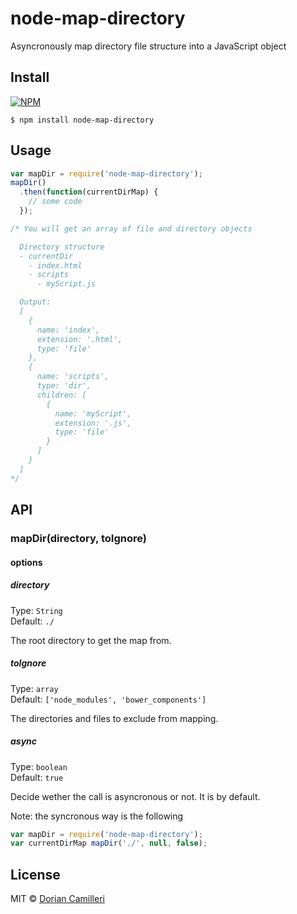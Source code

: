 # node-map-directory
Asyncronously map directory file structure into a JavaScript object

## Install

[![NPM](https://nodei.co/npm/node-map-directory.png)](https://www.npmjs.com/package/node-map-directory)

```
$ npm install node-map-directory
```

## Usage

```js
var mapDir = require('node-map-directory');
mapDir()
  .then(function(currentDirMap) {
    // some code
  });

/* You will get an array of file and directory objects

  Directory structure
  - currentDir
    - index.html
    - scripts
      - myScript.js

  Output:
  [
    {
      name: 'index',
      extension: '.html',
      type: 'file'
    },
    {
      name: 'scripts',
      type: 'dir',
      children: [
        {
          name: 'myScript',
          extension: '.js',
          type: 'file'
        }
      ]
    }
  ]
*/
```

## API

### mapDir(directory, toIgnore)

#### options

##### directory

Type: `String`  
Default: `./`

The root directory to get the map from.

##### toIgnore

Type: `array`  
Default: `['node_modules', 'bower_components']`

The directories and files to exclude from mapping. 

##### async

Type: `boolean`  
Default: `true`

Decide wether the call is asyncronous or not. It is by default.

Note: the syncronous way is the following

```js
var mapDir = require('node-map-directory');
var currentDirMap mapDir('./', null, false);
```

## License

MIT © [Dorian Camilleri](https://github.com/dcamilleri>)

